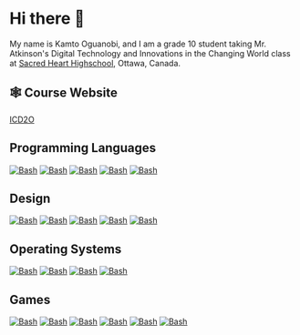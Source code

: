 <h1>Hi there 👋</h1>
<p>My name is Kamto Oguanobi, and I am a grade 10 student taking Mr. Atkinson's Digital Technology and Innovations in the Changing World class at <a href="https://shh.ocsb.ca/">Sacred Heart Highschool</a>, Ottawa, Canada.</p>

<h2>🕸️ Course Website</h2>
<p>
  <a href="https://sites.google.com/ocsb.ca/icd/home">ICD2O</a>
</p>

<h2>Programming Languages</h2>
<p>
  <a href="https://github.com/search?q=user%3AKamto-Oguanobi+language%3Abash"><img alt="Bash" src="https://img.shields.io/badge/Python-FFD43B?style=for-the-badge&logo=python&logoColor=blue"></a>
  <a href="https://github.com/search?q=user%3AKamto-Oguanobi+language%3Abash"><img alt="Bash" src="https://img.shields.io/badge/Lua-2C2D72?style=for-the-badge&logo=lua&logoColor=white"></a>
  <a href="https://github.com/search?q=user%3AKamto-Oguanobi+language%3Abash"><img alt="Bash" src="https://img.shields.io/badge/HTML5-E34F26?style=for-the-badge&logo=html5&logoColor=white"></a>
  <a href="https://github.com/search?q=user%3AKamto-Oguanobi+language%3Abash"><img alt="Bash" src="https://img.shields.io/badge/PHP-777BB4?style=for-the-badge&logo=php&logoColor=white"></a>
    <a href="https://github.com/search?q=user%3AKamto-Oguanobi+language%3Abash"><img alt="Bash" src="https://img.shields.io/badge/Scratch-4D97FF?style=for-the-badge&logo=Scratch&logoColor=white"></a>
</p>

<h2>Design</h2>
<p>
  <a href="https://github.com/search?q=user%3AKamto-Oguanobi+language%3Abash"><img alt="Bash" src="https://img.shields.io/badge/Adobe%20Creative%20Cloud-DA1F26?style=for-the-badge&logo=Adobe%20Creative%20Cloud&logoColor=white"></a>
  <a href="https://github.com/search?q=user%3AKamto-Oguanobi+language%3Abash"><img alt="Bash" src="https://img.shields.io/badge/Adobe%20Photoshop-31A8FF?style=for-the-badge&logo=Adobe%20Photoshop&logoColor=black"></a>
  <a href="https://github.com/search?q=user%3AKamto-Oguanobi+language%3Abash"><img alt="Bash" src="https://img.shields.io/badge/blender-%23F5792A.svg?style=for-the-badge&logo=blender&logoColor=white"></a>
    <a href="https://github.com/search?q=user%3AKamto-Oguanobi+language%3Abash"><img alt="Bash" src="https://img.shields.io/badge/Canva-%2300C4CC.svg?&style=for-the-badge&logo=Canva&logoColor=white"></a>
    <a href="https://github.com/search?q=user%3AKamto-Oguanobi+language%3Abash"><img alt="Bash" src="https://img.shields.io/badge/tinkercad-1477D1?style=for-the-badge&logo=tinkercad&logoColor=white"></a>
</p>

<h2>Operating Systems</h2>
<p>
     <a href="https://github.com/search?q=user%3AKamto-Oguanobi+language%3Abash"><img alt="Bash" src="https://img.shields.io/badge/mac%20os-000000?style=for-the-badge&logo=apple&logoColor=white"></a>
     <a href="https://github.com/search?q=user%3AKamto-Oguanobi+language%3Abash"><img alt="Bash" src="https://img.shields.io/badge/Windows-0078D6?style=for-the-badge&logo=windows&logoColor=white"></a>
     <a href="https://github.com/search?q=user%3AKamto-Oguanobi+language%3Abash"><img alt="Bash" src="https://img.shields.io/badge/Windows_11-0078d4?style=for-the-badge&logo=windows-11&logoColor=white"></a>
     <a href="https://github.com/search?q=user%3AKamto-Oguanobi+language%3Abash"><img alt="Bash" src="https://img.shields.io/badge/iOS-000000?style=for-the-badge&logo=ios&logoColor=white"></a>
</p>

<h2>Games</h2>
<p>
  <a href="https://github.com/search?q=user%3AKamto-Oguanobi+language%3Abash"><img alt="Bash" src="https://img.shields.io/badge/Epic%20Games-313131?style=for-the-badge&logo=Epic%20Games&logoColor=white"></a>
  <a href="https://github.com/search?q=user%3AKamto-Oguanobi+language%3Abash"><img alt="Bash" src="https://img.shields.io/badge/FIFA-B7312F?style=for-the-badge&logo=fifa&logoColor=white"></a>
  <a href="https://github.com/search?q=user%3AKamto-Oguanobi+language%3Abash"><img alt="Bash" src="https://img.shields.io/badge/Itch.io-FA5C5C?style=for-the-badge&logo=itchdotio&logoColor=white"></a>
  <a href="https://github.com/search?q=user%3AKamto-Oguanobi+language%3Abash"><img alt="Bash" src="https://img.shields.io/badge/Origin-F56C2D?style=for-the-badge&logo=origin&logoColor=white"></a>
  <a href="https://github.com/search?q=user%3AKamto-Oguanobi+language%3Abash"><img alt="Bash" src="https://img.shields.io/badge/Steam-000000?style=for-the-badge&logo=steam&logoColor=white"></a>
  <a href="https://github.com/search?q=user%3AKamto-Oguanobi+language%3Abash"><img alt="Bash" src="https://img.shields.io/badge/Xbox-107C10?style=for-the-badge&logo=xbox&logoColor=white"></a>
</p>
